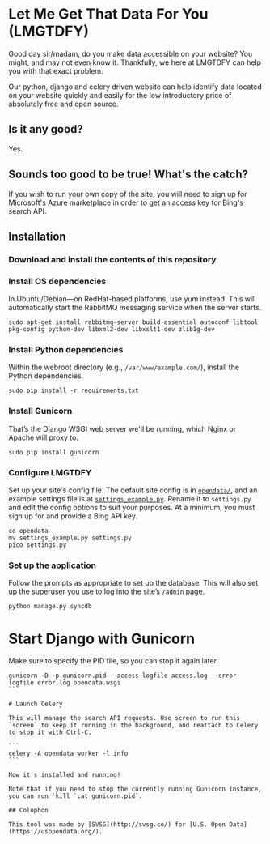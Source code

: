 # Let Me Get That Data For You (LMGTDFY)

Good day sir/madam, do you make data accessible on your website?  You might, and may not even know it.  Thankfully, we here at LMGTDFY can help you with that exact problem.

Our python, django and celery driven website can help identify data located on your website quickly and easily for the low introductory price of absolutely free and open source.

## Is it any good?

Yes.

## Sounds too good to be true! What's the catch?

If you wish to run your own copy of the site, you will need to sign up for Microsoft's Azure marketplace in order to get an access key for Bing's search API.

## Installation

### Download and install the contents of this repository

### Install OS dependencies

In Ubuntu/Debian—on RedHat-based platforms, use yum instead. This will automatically start the RabbitMQ messaging service when the server starts.

```
sudo apt-get install rabbitmq-server build-essential autoconf libtool pkg-config python-dev libxml2-dev libxslt1-dev zlib1g-dev
```

### Install Python dependencies

Within the webroot directory (e.g., `/var/www/example.com/`), install the Python dependencies.

```
sudo pip install -r requirements.txt
```

### Install Gunicorn

That’s the Django WSGI web server we'll be running, which Nginx or Apache will proxy to.

```
sudo pip install gunicorn
```

### Configure LMGTDFY

Set up your site's config file. The default site config is in [`opendata/`](https://github.com/opendata/lmgtdfy/tree/master/opendata), and an example settings file is at [`settings_example.py`](https://github.com/opendata/lmgtdfy/blob/master/opendata/settings_example.py). Rename it to `settings.py` and edit the config options to suit your purposes. At a minimum, you must sign up for and provide a Bing API key.

```
cd opendata
mv settings_example.py settings.py
pico settings.py
```

### Set up the application

Follow the prompts as appropriate to set up the database. This will also set up the superuser you use to log into the site’s `/admin` page.

```
python manage.py syncdb
```

# Start Django with Gunicorn

Make sure to specify the PID file, so you can stop it again later.

````
gunicorn -D -p gunicorn.pid --access-logfile access.log --error-logfile error.log opendata.wsgi
```

# Launch Celery

This will manage the search API requests. Use screen to run this `screen` to keep it running in the background, and reattach to Celery to stop it with Ctrl-C.

```
celery -A opendata worker -l info
```

Now it's installed and running!

Note that if you need to stop the currently running Gunicorn instance, you can run `kill `cat gunicorn.pid`.

## Colophon

This tool was made by [SVSG](http://svsg.co/) for [U.S. Open Data](https://usopendata.org/).
